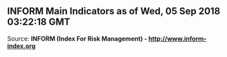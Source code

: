 ## INFORM Main Indicators as of Wed, 05 Sep 2018 03:22:18 GMT

Source: **INFORM (Index For Risk Management) - http://www.inform-index.org**